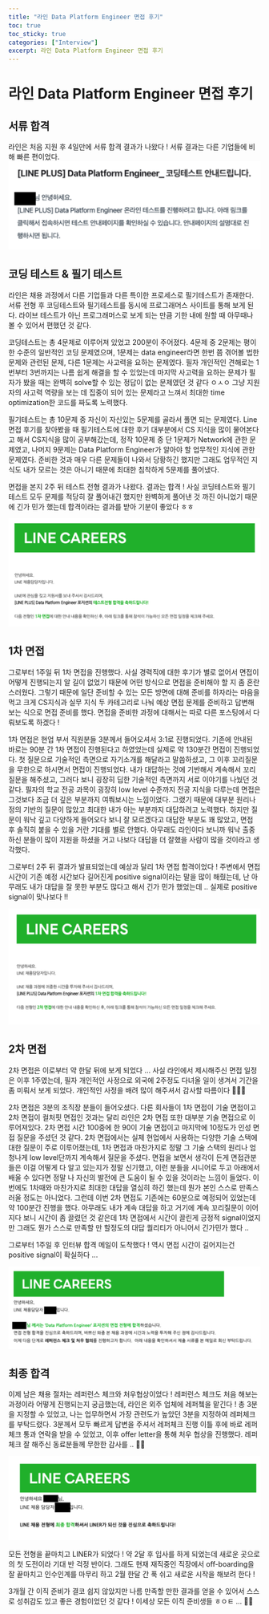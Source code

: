 ```yaml
---
title: "라인 Data Platform Engineer 면접 후기"
toc: true
toc_sticky: true
categories: ["Interview"]
excerpt: 라인 Data Platform Engineer 면접 후기
---
```


# 라인 Data Platform Engineer 면접 후기

## 서류 합격
라인은 처음 지원 후 4일만에 서류 합격 결과가 나왔다 ! 서류 결과는 다른 기업들에 비해 빠른 편이었다.
![라인 서류 합격 메일](/images/interview/line/line-doc.png)

## 코딩 테스트 & 필기 테스트
라인은 채용 과정에서 다른 기업들과 다른 특이한 프로세스로 필기테스트가 존재한다. 서류 전형 후 코딩테스트와 필기테스트를 동시에 프로그래머스 사이트를 통해 보게 된다. 라이브 테스트가 아닌 프로그래머스로 보게 되는 만큼 기한 내에 원할 때 아무때나 볼 수 있어서 편했던 것 같다. 

코딩테스트는 총 4문제로 이루어져 있었고 200분이 주어졌다. 4문제 중 2문제는 평이한 수준의 일반적인 코딩 문제였으며, 1문제는 data engineer라면 한번 쯤 겪어볼 법한 문제와 관련된 문제, 다른 1문제는 사고력을 요하는 문제였다. 필자 개인적인 견해로는 1번부터 3번까지는 나름 쉽게 해결을 할 수 있었는데 마지막 사고력을 요하는 문제가 필자가 봤을 때는 완벽히 solve할 수 있는 정답이 없는 문제였던 것 같다 ㅇㅅㅇ 그냥 지원자의 사고력 역량을 보는 데 집중이 되어 있는 문제라고 느껴서 최대한 time optimization한 코드를 짜도록 노력했다.

필기테스트는 총 10문제 중 자신이 자신있는 5문제를 골라서 풀면 되는 문제였다. Line 면접 후기를 찾아봤을 때 필기테스트에 대한 후기 대부분에서 CS 지식을 많이 물어본다고 해서 CS지식을 많이 공부해갔는데, 정작 10문제 중 단 1문제가 Network에 관한 문제였고, 나머지 9문제는 Data Platform Engineer가 알아야 할 업무적인 지식에 관한 문제였다. 준비한 것과 매우 다른 문제들이 나와서 당황하긴 했지만 그래도 업무적인 지식도 내가 모르는 것은 아니기 때문에 최대한 침착하게 5문제를 풀어냈다.

면접을 본지 2주 뒤 테스트 전형 결과가 나왔다. 결과는 합격 ! 사실 코딩테스트와 필기테스트 모두 문제를 적당히 잘 풀어내긴 했지만 완벽하게 풀어낸 것 까진 아니었기 때문에 긴가 민가 했는데 합격이라는 결과를 받아 기분이 좋았다 ㅎㅎ

![라인 코딩 테스트 & 필기 테스트 합격 메일](/images/interview/line/line-coding-test.png)

## 1차 면접
그로부터 1주일 뒤 1차 면접을 진행했다. 사실 경력직에 대한 후기가 별로 없어서 면접이 어떻게 진행되는지 알 길이 없었기 때문에 어떤 방식으로 면접을 준비해야 할 지 좀 혼란스러웠다. 그렇기 때문에 일단 준비할 수 있는 모든 방면에 대해 준비를 하자라는 마음을 먹고 크게 CS지식과 실무 지식 두 카테고리로 나눠 예상 면접 문제를 준비하고 답변해보는 식으로 면접 준비를 했다. 면접을 준비한 과정에 대해서는 따로 다른 포스팅에서 다뤄보도록 하겠다 !

1차 면접은 현업 부서 직원분들 3분께서 들어오셔서 3:1로 진행되었다. 기존에 안내된 바로는 90분 간 1차 면접이 진행된다고 하였었는데 실제로 약 130분간 면접이 진행되었다. 첫 질문으로 기술적인 측면으로 자기소개를 해달라고 말씀하셨고, 그 이후 꼬리질문을 무한으로 하시면서 면접이 진행되었다. 내가 대답하는 것에 기반해서 계속해서 꼬리질문을 해주셨고, 그러다 보니 굉장히 딥한 기술적인 측면까지 서로 이야기를 나눴던 것 같다. 필자의 학교 전공 과목이 굉장히 low level 수준까지 전공 지식을 다루는데 면접은 그것보다 조금 더 깊은 부분까지 여쭤보시는 느낌이었다. 그랬기 때문에 대부분 원리나 정의 기반의 질문이 많았고 최대한 내가 아는 부분까지 대답하려고 노력했다. 하지만 질문이 워낙 깊고 다양하게 들어오다 보니 잘 모르겠다고 대답한 부분도 꽤 많았고, 면접 후 솔직히 붙을 수 있을 거란 기대를 별로 안했다. 아무래도 라인이다 보니까 워낙 출중하신 분들이 많이 지원을 하셨을 거고 나보다 대답을 더 잘했을 사람이 많을 것이라고 생각했다.

그로부터 2주 뒤 결과가 발표되었는데 예상과 달리 1차 면접 합격이었다 ! 주변에서 면접 시간이 기존 예정 시간보다 길어진게 positive signal이라는 말을 많이 해줬는데, 난 아무래도 내가 대답을 잘 못한 부분도 많다고 해서 긴가 민가 했었는데 .. 실제로 positive signal이 맞나보다 !!

![라인 1차 면접 합격 메일](/images/interview/line/line-1st-interview.png)

## 2차 면접
2차 면접은 이로부터 약 한달 뒤에 보게 되었다 ... 사실 라인에서 제시해주신 면접 일정은 이후 1주였는데, 필자 개인적인 사정으로 외국에 2주정도 다녀올 일이 생겨서 기간을 좀 미뤄서 보게 되었다. 개인적인 사정을 배려 많이 해주셔서 감사할 따름이다 🙏🙇🏻

2차 면접은 3분의 조직장 분들이 들어오셨다. 다른 회사들이 1차 면접이 기술 면접이고 2차 면접이 컬처핏 면접인 것과는 달리 라인은 2차 면접 또한 대부분 기술 면접으로 이루어져있다. 2차 면접 시간 100중에 한 90이 기술 면접이고 마지막에 10정도가 인성 면접 질문을 주셨던 것 같다. 2차 면접에서는 실제 현업에서 사용하는 다양한 기술 스택에 대한 질문이 주로 이루어졌는데, 1차 면접과 마찬가지로 정말 그 기술 스택의 원리나 엄청나게 low level단까지 계속해서 질문을 주셨다. 면접을 보면서 생각이 든게 면접관분들은 이걸 어떻게 다 알고 있는지가 정말 신기했고, 이런 분들을 시니어로 두고 아래에서 배울 수 있다면 정말 나 자신의 발전에 큰 도움이 될 수 있을 것이라는 느낌이 들었다. 이번에도 1차때와 마찬가지로 최대한 대답을 열심히 하긴 했는데 뭔가 본인 스스로 만족스러울 정도는 아니었다. 그런데 이번 2차 면접도 기존에는 60분으로 예정되어 있었는데 약 100분간 진행을 했다. 아무래도 내가 계속 대답을 하고 거기에 계속 꼬리질문이 이어지다 보니  시간이 좀 끌렸던 것 같은데 1차 면접에서 시간이 끌린게 긍정적 signal이었지만 그래도 뭔가 스스로 만족할 만 할정도의 대답 퀄리티가 아니어서 긴가민가 했다 ..

그로부터 1주일 후 인터뷰 합격 메일이 도착했다 ! 역시 면접 시간이 길어지는건 positive signal이 확실하다 ... 

![라인 2차 면접 합격 메일](/images/interview/line/line-2nd-interview.png)

## 최종 합격

이제 남은 채용 절차는 레퍼런스 체크와 처우협상이었다 ! 레퍼런스 체크도 처음 해보는 과정이라 어떻게 진행되는지 궁금했는데, 라인은 외주 업체에 레퍼쳌을 맡긴다 ! 총 3분을 지정할 수 있었고, 나는 업무하면서 가장 관련도가 높았던 3분을 지정하여 레퍼체크를 부탁드렸다. 3분께서 모두 빠르게 답변을 주셔서 레퍼체크 진행 이틀 후에 바로 레퍼체크 통과 연락을 받을 수 있었고, 이후 offer letter을 통해 처우 협상을 진행했다. 레퍼체크 잘 해주신 동료분들께 무한한 감사를 .. 🙌🏻

![라인 최종 합격 메일](/images/interview/line/line-final-interview.png)

모든 전형을 끝마치고 LINER가 되었다 ! 약 2달 후 입사를 하게 되었는데 새로운 곳으로의 첫 도전이라 기대 반 걱정 반이다. 그래도 현재 재직중인 직장에서 off-boarding을 잘 끝마치고 인수인계를 마무리 하고 2월 한달 간 푹 쉬고 새로운 시작을 해보려 한다 !

3개월 간 이직 준비가 결코 쉽지 않았지만 나름 만족할 만한 결과를 얻을 수 있어서 스스로 성취감도 있고 좋은 경험이었던 것 같다 ! 이세상 모든 이직 준비생들 ㅎㅇㅌ ... 💪🏻
